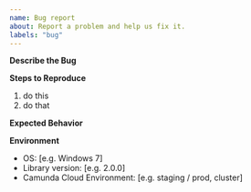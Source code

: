 ```yaml
---
name: Bug report
about: Report a problem and help us fix it.
labels: "bug"
---
```



__Describe the Bug__

<!-- A clear and concise description of what the bug is. -->


__Steps to Reproduce__

1. do this
2. do that


__Expected Behavior__

<!-- A clear and concise description of what you expected to happen. -->


__Environment__

- OS: [e.g. Windows 7]
- Library version: [e.g. 2.0.0]
- Camunda Cloud Environment: [e.g. staging / prod, cluster]
